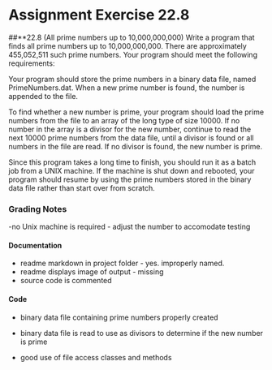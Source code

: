 # Assignment Exercise 22.8

##**22.8 (All prime numbers up to 10,000,000,000) Write a program that finds all prime numbers up to 10,000,000,000. There are approximately 455,052,511 such prime numbers. Your program should meet the following requirements:

Your program should store the prime numbers in a binary data file, named PrimeNumbers.dat. When a new prime number is found, the number is appended to the file.

To find whether a new number is prime, your program should load the prime numbers from the file to an array of the long type of size 10000. If no number in the array is a divisor for the new number, continue to read the next 10000 prime numbers from the data file, until a divisor is found or all numbers in the file are read. If no divisor is found, the new number is prime.

Since this program takes a long time to finish, you should run it as a batch job from a UNIX machine. If the machine is shut down and rebooted, your program should resume by using the prime numbers stored in the binary data file rather than start over from scratch.						
### Grading Notes
-no Unix machine is required - adjust the number to accomodate testing
#### Documentation

- readme markdown in project folder - yes. improperly named.
- readme displays image of output - missing
- source code is commented

#### Code

- binary data file containing prime numbers properly created
- binary data file is read to use as divisors to determine if the new number is prime

- good use of file access classes and methods
